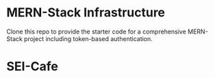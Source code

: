 # MERN-Stack Infrastructure

Clone this repo to provide the starter code for a comprehensive MERN-Stack project including token-based authentication.
# SEI-Cafe
